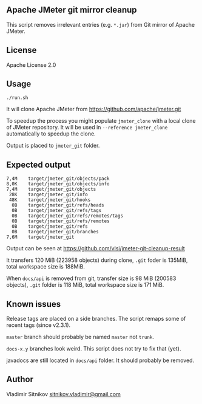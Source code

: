 Apache JMeter git mirror cleanup
--------------------------------

This script removes irrelevant entries (e.g. `*.jar`) from Git mirror of Apache JMeter.

License
-------

Apache License 2.0


Usage
-----

    ./run.sh

It will clone Apache JMeter from https://github.com/apache/jmeter.git

To speedup the process you might populate `jmeter_clone` with a local clone of JMeter repository.
It will be used in `--reference jmeter_clone` automatically to speedup the clone.

Output is placed to `jmeter_git` folder.

Expected output
---------------

```
7,4M	target/jmeter_git/objects/pack
8,0K	target/jmeter_git/objects/info
7,4M	target/jmeter_git/objects
 28K	target/jmeter_git/info
 48K	target/jmeter_git/hooks
  0B	target/jmeter_git/refs/heads
  0B	target/jmeter_git/refs/tags
  0B	target/jmeter_git/refs/remotes/tags
  0B	target/jmeter_git/refs/remotes
  0B	target/jmeter_git/refs
  0B	target/jmeter_git/branches
7,6M	target/jmeter_git
```

Output can be seen at https://github.com/vlsi/jmeter-git-cleanup-result

It transfers 120 MiB (223958 objects) during clone, `.git` foder is 135MiB, total workspace size is 188MiB.

When `docs/api` is removed from git, transfer size is 98 MiB (200583 objects), `.git` folder is 118 MiB, total workspace size is 171 MiB.

Known issues
------------

Release tags are placed on a side branches. The script remaps some of recent tags (since v2.3.1).

`master` branch should probably be named `master` not `trunk`.

`docs-x.y` branches look weird. This script does not try to fix that (yet).

javadocs are still located in `docs/api` folder. It should probably be removed.

Author
------

Vladimir Sitnikov <sitnikov.vladimir@gmail.com>
